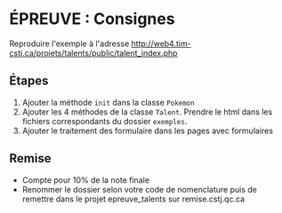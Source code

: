 ÉPREUVE : Consignes
===================

Reproduire l'exemple à l'adresse http://web4.tim-cstj.ca/projets/talents/public/talent_index.php

Étapes
------
1. Ajouter la méthode `init` dans la classe `Pokemon`
1. Ajouter les 4 méthodes de la classe `Talent`. Prendre le html dans les fichiers correspondants du dossier `exemples`.
1. Ajouter le traitement des formulaire dans les pages avec formulaires

Remise
------
- Compte pour 10% de la note finale
- Renommer le dossier selon votre code de nomenclature puis de remettre dans le projet epreuve_talents sur remise.cstj.qc.ca